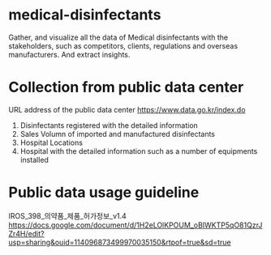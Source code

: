
# medical-disinfectants
Gather, and visualize all the data of Medical disinfectants with the stakeholders, such as competitors, clients, regulations and overseas manufacturers. And extract insights.

# Collection from public data center
URL address of the public data center
https://www.data.go.kr/index.do

1. Disinfectants registered with the detailed information
2. Sales Volumn of imported and manufactured disinfectants
3. Hospital Locations
4. Hospital with the detailed information such as a number of equipments installed

# Public data usage guideline
IROS_398_의약품_제품_허가정보_v1.4
https://docs.google.com/document/d/1H2eLOlKPOUM_oBIWKTP5qO81QzrJZr4H/edit?usp=sharing&ouid=114096873499970035150&rtpof=true&sd=true

